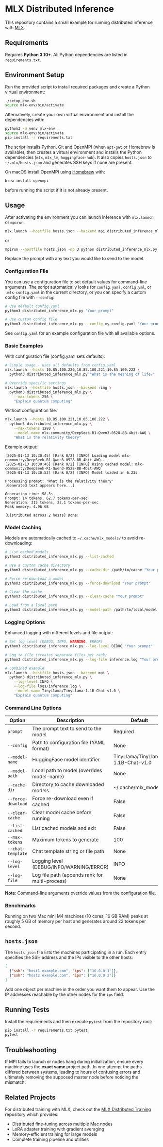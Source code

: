 # MLX Distributed Inference

This repository contains a small example for running distributed inference with [MLX](https://github.com/ml-explore/mlx).

## Requirements

Requires **Python 3.10+**. All Python dependencies are listed in
`requirements.txt`.

## Environment Setup

Run the provided script to install required packages and create a Python virtual environment:

```bash
./setup_env.sh
source mlx-env/bin/activate
```
Alternatively, create your own virtual environment and install the
dependencies with:

```bash
python3 -m venv mlx-env
source mlx-env/bin/activate
pip install -r requirements.txt
```

The script installs Python, Git and OpenMPI (when `apt-get` or Homebrew is available), then creates a virtual environment and installs the Python dependencies (`mlx`, `mlx_lm`, `huggingface-hub`). It also copies `hosts.json` to `~/.mlx/hosts.json` and generates SSH keys if none are present.

On macOS install OpenMPI using [Homebrew](https://brew.sh/) with:

```bash
brew install openmpi
```
before running the script if it is not already present.

## Usage

After activating the environment you can launch inference with `mlx.launch` or `mpirun`:

```bash
mlx.launch --hostfile hosts.json --backend mpi distributed_inference_mlx.py "Your prompt here"
```

or

```bash
mpirun --hostfile hosts.json -np 3 python distributed_inference_mlx.py "Your prompt here"
```

Replace the prompt with any text you would like to send to the model.

### Configuration File

You can use a configuration file to set default values for command-line arguments. The script automatically looks for `config.yaml`, `config.yml`, or `.mlx-config.yaml` in the current directory, or you can specify a custom config file with `--config`:

```bash
# Use default config.yaml
python3 distributed_inference_mlx.py "Your prompt"

# Use custom config file
python3 distributed_inference_mlx.py --config my-config.yaml "Your prompt"
```

See `config.yaml` for an example configuration file with all available options.

### Basic Examples

With configuration file (config.yaml sets defaults):
```bash
# Simple usage - uses all defaults from config.yaml
mlx.launch --hosts 10.85.100.220,10.85.100.221,10.85.100.222 \
  python3 distributed_inference_mlx.py "What is the meaning of life?"

# Override specific settings
mlx.launch --hostfile hosts.json --backend ring \
  python3 distributed_inference_mlx.py \
    --max-tokens 256 \
    "Explain quantum computing"
```

Without configuration file:
```bash
mlx.launch --hosts 10.85.100.221,10.85.100.222 \
  python3 distributed_inference_mlx.py \
    --max-tokens 1280 \
    --model-name mlx-community/DeepSeek-R1-Qwen3-0528-8B-4bit-AWQ \
    "What is the relativity theory"
```

Example output:

```
[2025-01-13 10:30:45] [Rank 0/2] [INFO] Loading model mlx-community/DeepSeek-R1-Qwen3-0528-8B-4bit-AWQ...
[2025-01-13 10:30:46] [Rank 0/2] [INFO] Using cached model: mlx-community/DeepSeek-R1-Qwen3-0528-8B-4bit-AWQ
[2025-01-13 10:30:52] [Rank 0/2] [INFO] Model loaded in 6.23s

Processing prompt: 'What is the relativity theory'
[Generated text appears here...]

Generation time: 58.3s
Prompt: 14 tokens, 62.7 tokens-per-sec
Generation: 315 tokens, 22.1 tokens-per-sec
Peak memory: 4.96 GB

[Distributed across 2 hosts] Done!
```

### Model Caching

Models are automatically cached to `~/.cache/mlx_models/` to avoid re-downloading:

```bash
# List cached models
python3 distributed_inference_mlx.py --list-cached

# Use a custom cache directory
python3 distributed_inference_mlx.py --cache-dir /path/to/cache "Your prompt"

# Force re-download a model
python3 distributed_inference_mlx.py --force-download "Your prompt"

# Clear the cache
python3 distributed_inference_mlx.py --clear-cache "Your prompt"

# Load from a local path
python3 distributed_inference_mlx.py --model-path /path/to/local/model "Your prompt"
```

### Logging Options

Enhanced logging with different levels and file output:

```bash
# Set log level (DEBUG, INFO, WARNING, ERROR)
python3 distributed_inference_mlx.py --log-level DEBUG "Your prompt"

# Log to file (creates separate files per rank)
python3 distributed_inference_mlx.py --log-file inference.log "Your prompt"

# Combined example
mlx.launch --hostfile hosts.json --backend mpi \
  python3 distributed_inference_mlx.py \
    --log-level INFO \
    --log-file logs/inference.log \
    --model-name TinyLlama/TinyLlama-1.1B-Chat-v1.0 \
    "Explain quantum computing"
```

### Command Line Options

| Option | Description | Default |
|--------|-------------|---------|
| `prompt` | The prompt text to send to the model | Required |
| `--config` | Path to configuration file (YAML format) | None |
| `--model-name` | HuggingFace model identifier | TinyLlama/TinyLlama-1.1B-Chat-v1.0 |
| `--model-path` | Local path to model (overrides model-name) | None |
| `--cache-dir` | Directory to cache downloaded models | ~/.cache/mlx_models/ |
| `--force-download` | Force re-download even if cached | False |
| `--clear-cache` | Clear model cache before running | False |
| `--list-cached` | List cached models and exit | False |
| `--max-tokens` | Maximum tokens to generate | 100 |
| `--chat-template` | Chat template string or file path | None |
| `--log-level` | Logging level (DEBUG/INFO/WARNING/ERROR) | INFO |
| `--log-file` | Log file path (appends rank for multi-process) | None |

**Note**: Command-line arguments override values from the configuration file.

### Benchmarks

Running on two Mac mini M4 machines (10 cores, 16 GB RAM) peaks at roughly
5 GB of memory per host and generates around 22 tokens per second.

## `hosts.json`

The `hosts.json` file lists the machines participating in a run. Each entry
specifies the SSH address and the IPs visible to the other hosts:

```json
[
  {"ssh": "host1.example.com", "ips": ["10.0.0.1"]},
  {"ssh": "host2.example.com", "ips": ["10.0.0.2"]}
]
```

Add one object per machine in the order you want them to appear. Use the IP
addresses reachable by the other nodes for the `ips` field.

## Running Tests

Install the requirements and then execute `pytest` from the repository root:

```bash
pip install -r requirements.txt pytest
pytest
```

## Troubleshooting

If MPI fails to launch or nodes hang during initialization, ensure every machine uses the **exact same** project path. In one attempt the paths differed between systems, leading to hours of confusing errors and ultimately removing the supposed master node before noticing the mismatch.

## Related Projects

For distributed training with MLX, check out the [MLX Distributed Training](https://github.com/lyzetam/mlx-distributed-training) repository which provides:
- Distributed fine-tuning across multiple Mac nodes
- LoRA adapter training with gradient averaging
- Memory-efficient training for large models
- Complete training pipeline and utilities
